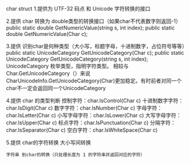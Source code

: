 char struct
1.提供为  UTF-32 码点 和 Unicode 字符转换的接口

2.提供 char 转换为 double类型的转换接口（如果char不代表数字则返回-1）
    public static double GetNumericValue(string s, int index);
    public static double GetNumericValue(Char c);

3.提供 识别char是何种类型（大小写，标题字母，十进制数字，占位符号等等） 
    public static UnicodeCategory GetUnicodeCategory(Char c);
    public static UnicodeCategory GetUnicodeCategory(string s, int index);
        UnicodeCategory 枚举类型，指明字符类型。
        相较与 Char.GetUnicodeCategory（）来说 CharUnicodeInfo.GetUnicodeCategory(Char)更加稳定。有时前者对同一个char不一定会返回同一个UnicodeCategory

4.提供 char 的类型判断
    控制字符：char.IsControl(Char c)
    十进制数字字符：char.IsDigit(Char c)
    数字字符：char.IsNumber(Char c)
    字母字符：char.IsLetter(Char c)
    小写字母字符：char.IsLower(Char c)
    大写字母字符：char.IsUpper(Char c)
    标点字符：char.IsPunctuation(Char c)
    分隔字符：char.IsSeparator(Char c)
    空白字符：char.IsWhiteSpace(Char c)

5.提供 char的字符转换
    大小写间转换

    字符串 到char的转换（只处理长度为 1 的字符串并返回对应的字符）